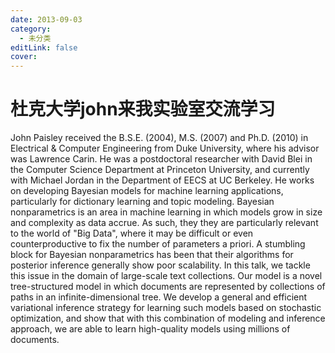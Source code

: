 ```yaml
---
date: 2013-09-03
category:
  - 未分类
editLink: false
cover: 
---
```



# 杜克大学john来我实验室交流学习 

John Paisley received the B.S.E. (2004), M.S. (2007) and Ph.D. (2010) in
				Electrical & Computer Engineering from Duke University, where his advisor was Lawrence Carin. He was a
				postdoctoral researcher with David Blei in the Computer Science Department at Princeton University, and
				currently with Michael Jordan in the Department of EECS at UC Berkeley. He works on developing Bayesian
				models for machine learning applications, particularly for dictionary learning and topic modeling.
				Bayesian nonparametrics is an area in machine learning in which models grow in size and complexity as
				data accrue. As such, they they are particularly relevant to the world of "Big Data", where it may be
				difficult or even counterproductive to fix the number of parameters a priori. A stumbling block for
				Bayesian nonparametrics has been that their algorithms for posterior inference generally show poor
				scalability. In this talk, we tackle this issue in the domain of large-scale text collections. Our model
				is a novel tree-structured model in which documents are represented by collections of paths in an
				infinite-dimensional tree. We develop a general and efficient variational inference strategy for
				learning such models based on stochastic optimization, and show that with this combination of modeling
				and inference approach, we are able to learn high-quality models using millions of documents.
<!-- more -->
